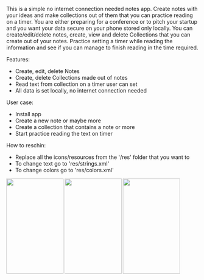 This is a simple no internet connection needed notes app. Create notes with your ideas and make collections out of them that you can practice reading on a timer. You are either preparing for a conference or to pitch your startup and you want your data secure on your phone stored only locally. You can create/edit/delete notes, create, view and delete Collections that you can create out of your notes. Practice setting a timer while reading the information and see if you can manage to finish reading in the time required.

Features:
* Create, edit, delete Notes
* Create, delete Collections made out of notes
* Read text from collection on a timer user can set
* All data is set locally, no internet connection needed

User case:
* Install app
* Create a new note or maybe more
* Create a collection that contains a note or more
* Start practice reading the text on timer

How to reschin:
* Replace all the icons/resources from the '/res' folder that you want to
* To change text go to 'res/strings.xml'
* To change colors go to 'res/colors.xml'

<a href="url"><img src="https://cloud.githubusercontent.com/assets/527144/23138706/8f24f330-f7b1-11e6-8db7-4237ac132f62.png" align="left" height="250" width="150" ></a>
<a href="url"><img src="https://cloud.githubusercontent.com/assets/527144/23138708/8f26f482-f7b1-11e6-97b3-31c8b90b166c.png" align="left" height="250" width="150" ></a>
<a href="url"><img src="https://cloud.githubusercontent.com/assets/527144/23138709/8f27242a-f7b1-11e6-83e3-2951e8431e2e.png" align="left" height="250" width="150" ></a>
